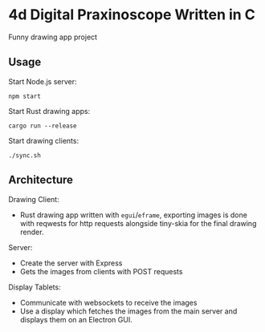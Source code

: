 # 4d Digital Praxinoscope Written in C
Funny drawing app project

## Usage

Start Node.js server:
```
npm start
```

Start Rust drawing apps:
```
cargo run --release
```

Start drawing clients:
```
./sync.sh
```
## Architecture

Drawing Client:
- Rust drawing app written with `egui`/`eframe`, exporting images is done with reqwests for http requests alongside tiny-skia for the final drawing render.

Server:
- Create the server with Express
- Gets the images from clients with POST requests

Display Tablets:
- Communicate with websockets to receive the images
- Use a display which fetches the images from the main server and displays them on an Electron GUI.